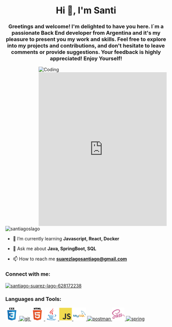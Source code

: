 <h1 align="center">Hi 👋, I'm Santi</h1>
<h3 align="center">Greetings and welcome! I'm delighted to have you here. I´m a passionate Back End developer from Argentina and it's my pleasure to present you my work and skills. Feel free to explore into my projects and contributions, and don't hesitate to leave comments or provide suggestions. Your feedback is highly appreciated! Enjoy Yourself!</h3>
<img align="right" alt="Coding" width="400" src="https://i.gifer.com/7RwF.gif">
<iframe src="https://gifer.com/embed/7RwF" width=400 height=480.000 frameBorder="0" allowFullScreen align="right"></iframe>


<p align="left"> <img src="https://komarev.com/ghpvc/?username=santiagoslago&label=Profile%20views&color=0e75b6&style=flat" alt="santiagoslago" /> </p>

- 🌱 I’m currently learning **Javascript, React, Docker**

- 💬 Ask me about **Java, SpringBoot, SQL**

- 📫 How to reach me **suarezlagosantiago@gmail.com**

<h3 align="left">Connect with me:</h3>
<p align="left">
<a href="https://linkedin.com/in/santiago-suarez-lago-628172238" target="blank"><img align="center" src="https://raw.githubusercontent.com/rahuldkjain/github-profile-readme-generator/master/src/images/icons/Social/linked-in-alt.svg" alt="santiago-suarez-lago-628172238" height="30" width="40" /></a>
</p>

<h3 align="left">Languages and Tools:</h3>
<p align="left"> <a href="https://www.w3schools.com/css/" target="_blank" rel="noreferrer"> <img src="https://raw.githubusercontent.com/devicons/devicon/master/icons/css3/css3-original-wordmark.svg" alt="css3" width="40" height="40"/> </a> <a href="https://git-scm.com/" target="_blank" rel="noreferrer"> <img src="https://www.vectorlogo.zone/logos/git-scm/git-scm-icon.svg" alt="git" width="40" height="40"/> </a> <a href="https://www.w3.org/html/" target="_blank" rel="noreferrer"> <img src="https://raw.githubusercontent.com/devicons/devicon/master/icons/html5/html5-original-wordmark.svg" alt="html5" width="40" height="40"/> </a> <a href="https://www.java.com" target="_blank" rel="noreferrer"> <img src="https://raw.githubusercontent.com/devicons/devicon/master/icons/java/java-original.svg" alt="java" width="40" height="40"/> </a> <a href="https://developer.mozilla.org/en-US/docs/Web/JavaScript" target="_blank" rel="noreferrer"> <img src="https://raw.githubusercontent.com/devicons/devicon/master/icons/javascript/javascript-original.svg" alt="javascript" width="40" height="40"/> </a> <a href="https://www.mysql.com/" target="_blank" rel="noreferrer"> <img src="https://raw.githubusercontent.com/devicons/devicon/master/icons/mysql/mysql-original-wordmark.svg" alt="mysql" width="40" height="40"/> </a> <a href="https://postman.com" target="_blank" rel="noreferrer"> <img src="https://www.vectorlogo.zone/logos/getpostman/getpostman-icon.svg" alt="postman" width="40" height="40"/> </a> <a href="https://sass-lang.com" target="_blank" rel="noreferrer"> <img src="https://raw.githubusercontent.com/devicons/devicon/master/icons/sass/sass-original.svg" alt="sass" width="40" height="40"/> </a> <a href="https://spring.io/" target="_blank" rel="noreferrer"> <img src="https://www.vectorlogo.zone/logos/springio/springio-icon.svg" alt="spring" width="40" height="40"/> </a> </p>

